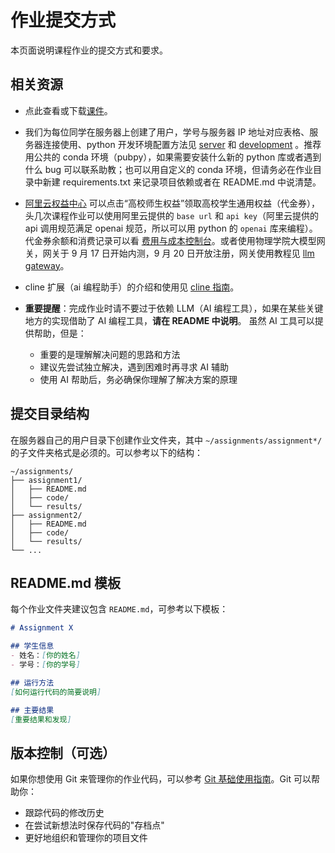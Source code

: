 # 作业提交方式

本页面说明课程作业的提交方式和要求。

## 相关资源

- 点此查看或下载[课件](../course/slides)。

- 我们为每位同学在服务器上创建了用户，学号与服务器 IP 地址对应表格、服务器连接使用、python 开发环境配置方法见 [server](../setup/server) 和 [development](../setup/development) 。推荐用公共的 conda 环境（pubpy），如果需要安装什么新的 python 库或者遇到什么 bug 可以联系助教；也可以用自定义的 conda 环境，但请务必在作业目录中新建 requirements.txt 来记录项目依赖或者在 README.md 中说清楚。

- <a href="https://www.aliyun.com/benefit/">阿里云权益中心</a> 可以点击“高校师生权益”领取高校学生通用权益（代金券），头几次课程作业可以使用阿里云提供的 `base url` 和 `api key`（阿里云提供的 api 调用规范满足 openai 规范，所以可以用 python 的 `openai` 库来编程）。代金券余额和消费记录可以看 <a href="https://billing-cost.console.aliyun.com/">费用与成本控制台</a>。或者使用物理学院大模型网关，网关于 9 月 17 日开始内测，9 月 20 日开放注册，网关使用教程见 [llm gateway](../course/llm-gateway)。

- cline 扩展（ai 编程助手）的介绍和使用见 [cline 指南](./cline)。

- **重要提醒**：完成作业时请不要过于依赖 LLM（AI 编程工具），如果在某些关键地方的实现借助了 AI 编程工具，**请在 README 中说明**。
    虽然 AI 工具可以提供帮助，但是：

  - 重要的是理解解决问题的思路和方法
  - 建议先尝试独立解决，遇到困难时再寻求 AI 辅助
  - 使用 AI 帮助后，务必确保你理解了解决方案的原理


## 提交目录结构

在服务器自己的用户目录下创建作业文件夹，其中 `~/assignments/assignment*/` 的子文件夹格式是必须的。可以参考以下的结构：

```
~/assignments/
├── assignment1/
│   ├── README.md
│   ├── code/
│   └── results/
├── assignment2/
│   ├── README.md
│   ├── code/
│   └── results/
└── ...
```

## README.md 模板

每个作业文件夹建议包含 `README.md`，可参考以下模板：

```markdown
# Assignment X

## 学生信息
- 姓名：[你的姓名]
- 学号：[你的学号]

## 运行方法
[如何运行代码的简要说明]

## 主要结果
[重要结果和发现]
```

## 版本控制（可选）

如果你想使用 Git 来管理你的作业代码，可以参考 [Git 基础使用指南](../computer-basic/git-usage.md)。Git 可以帮助你：

- 跟踪代码的修改历史
- 在尝试新想法时保存代码的"存档点"
- 更好地组织和管理你的项目文件
